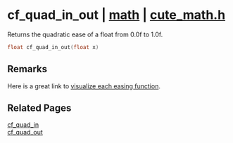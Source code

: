 # cf_quad_in_out | [math](https://github.com/RandyGaul/cute_framework/blob/master/docs/math_readme.md) | [cute_math.h](https://github.com/RandyGaul/cute_framework/blob/master/include/cute_math.h)

Returns the quadratic ease of a float from 0.0f to 1.0f.

```cpp
float cf_quad_in_out(float x)
```

## Remarks

Here is a great link to [visualize each easing function](https://easings.net/).

## Related Pages

[cf_quad_in](https://github.com/RandyGaul/cute_framework/blob/master/docs/math/cf_quad_in.md)  
[cf_quad_out](https://github.com/RandyGaul/cute_framework/blob/master/docs/math/cf_quad_out.md)  
